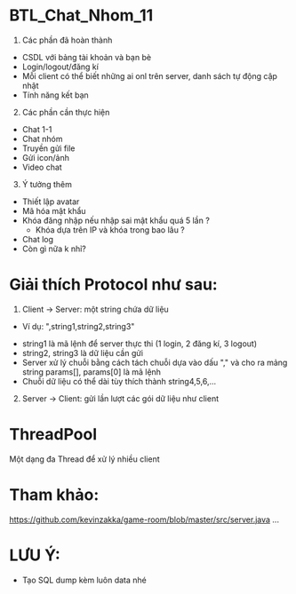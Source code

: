 # BTL_Chat_Nhom_11
 1) Các phần đã hoàn thành
 - CSDL với bảng tài khoản và bạn bè
 - Login/logout/đăng kí
 - Mỗi client có thể biết những ai onl trên server, danh sách tự động cập nhật
 - Tính năng kết bạn

 2) Các phần cần thực hiện
 - Chat 1-1
 - Chat nhóm
 - Truyền gửi file
 - Gửi icon/ảnh
 - Video chat

 3) Ý tưởng thêm
 - Thiết lập avatar
 - Mã hóa mật khẩu
 - Khóa đăng nhập nếu nhập sai mật khẩu quá 5 lần ?
    + Khóa dựa trên IP và khóa trong bao lâu ?
 - Chat log
 - Còn gì nữa k nhỉ?

# Giải thích Protocol như sau:
1) Client -> Server: một string chứa dữ liệu    
- Ví dụ: ",string1,string2,string3"
+ string1 là mã lệnh để server thực thi (1 login, 2 đăng kí, 3 logout)
+ string2, string3 là dữ liệu cần gửi
+ Server xử lý chuỗi bằng cách tách chuỗi dựa vào dấu "," và cho ra mảng string params[], params[0] là mã lệnh
+ Chuỗi dữ liệu có thể dài tùy thích thành string4,5,6,...
2) Server -> Client: gửi lần lượt các gói dữ liệu
như client

# ThreadPool
Một dạng đa Thread để xử lý nhiều client

# Tham khảo:
https://github.com/kevinzakka/game-room/blob/master/src/server.java
...

# LƯU Ý:
- Tạo SQL dump kèm luôn data nhé
